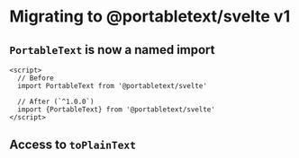 # Migrating to @portabletext/svelte v1

## `PortableText` is now a named import

```svelte
<script>
  // Before
  import PortableText from '@portabletext/svelte'

  // After (`^1.0.0`)
  import {PortableText} from '@portabletext/svelte'
</script>
```

## Access to `toPlainText`
